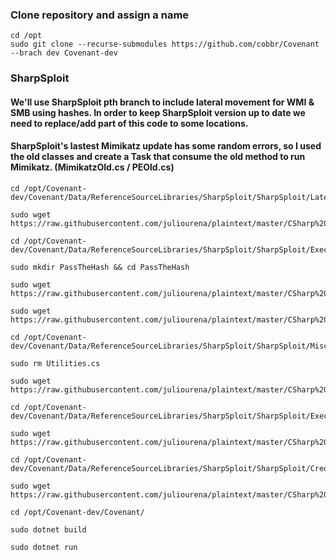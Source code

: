 ### Clone repository and assign a name
```
cd /opt
sudo git clone --recurse-submodules https://github.com/cobbr/Covenant --brach dev Covenant-dev
```
### SharpSploit 
#### We'll use SharpSploit pth branch to include lateral movement for WMI & SMB using hashes. In order to keep SharpSploit version up to date we need to replace/add part of this code to some locations.

#### SharpSploit's lastest Mimikatz update has some random errors, so I used the old classes and create a Task that consume the old method to run Mimikatz. (MimikatzOld.cs / PEOld.cs)

```
cd /opt/Covenant-dev/Covenant/Data/ReferenceSourceLibraries/SharpSploit/SharpSploit/LateralMovement/

sudo wget https://raw.githubusercontent.com/juliourena/plaintext/master/CSharp%20Tools/Covenant/SharpSploit/PassTheHash.cs

cd /opt/Covenant-dev/Covenant/Data/ReferenceSourceLibraries/SharpSploit/SharpSploit/Execution/

sudo mkdir PassTheHash && cd PassTheHash

sudo wget https://raw.githubusercontent.com/juliourena/plaintext/master/CSharp%20Tools/Covenant/SharpSploit/PassTheHash/WMIExec.cs

sudo wget https://raw.githubusercontent.com/juliourena/plaintext/master/CSharp%20Tools/Covenant/SharpSploit/PassTheHash/SMBExec.cs

cd /opt/Covenant-dev/Covenant/Data/ReferenceSourceLibraries/SharpSploit/SharpSploit/Misc/

sudo rm Utilities.cs

sudo wget https://raw.githubusercontent.com/juliourena/plaintext/master/CSharp%20Tools/Covenant/SharpSploit/Utilities.cs

cd /opt/Covenant-dev/Covenant/Data/ReferenceSourceLibraries/SharpSploit/SharpSploit/Execution/

sudo wget https://raw.githubusercontent.com/juliourena/plaintext/master/CSharp%20Tools/Covenant/SharpSploit/PEOld.cs

cd /opt/Covenant-dev/Covenant/Data/ReferenceSourceLibraries/SharpSploit/SharpSploit/Credentials/

sudo wget https://raw.githubusercontent.com/juliourena/plaintext/master/CSharp%20Tools/Covenant/SharpSploit/MimikatzOld.cs

cd /opt/Covenant-dev/Covenant/ 

sudo dotnet build 

sudo dotnet run
```
